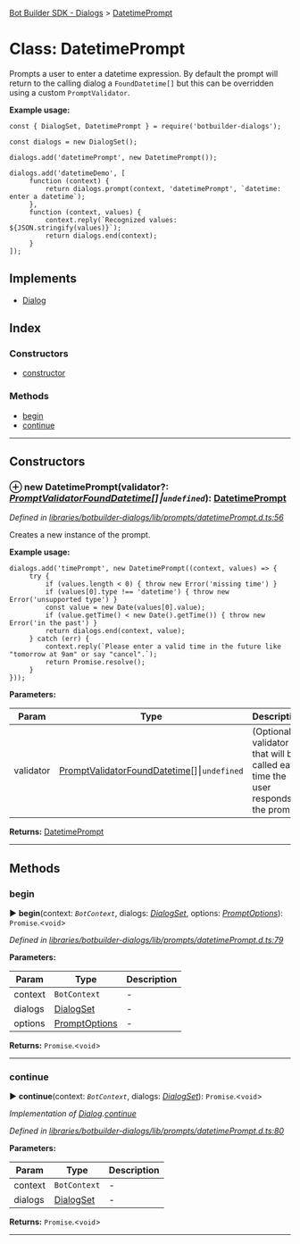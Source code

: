 [Bot Builder SDK - Dialogs](../README.md) > [DatetimePrompt](../classes/botbuilder_dialogs.datetimeprompt.md)



# Class: DatetimePrompt


Prompts a user to enter a datetime expression. By default the prompt will return to the calling dialog a `FoundDatetime[]` but this can be overridden using a custom `PromptValidator`.

**Example usage:**

    const { DialogSet, DatetimePrompt } = require('botbuilder-dialogs');

    const dialogs = new DialogSet();

    dialogs.add('datetimePrompt', new DatetimePrompt());

    dialogs.add('datetimeDemo', [
         function (context) {
             return dialogs.prompt(context, 'datetimePrompt', `datetime: enter a datetime`);
         },
         function (context, values) {
             context.reply(`Recognized values: ${JSON.stringify(values)}`);
             return dialogs.end(context);
         }
    ]);

## Implements

* [Dialog](../interfaces/botbuilder_dialogs.dialog.md)

## Index

### Constructors

* [constructor](botbuilder_dialogs.datetimeprompt.md#constructor)


### Methods

* [begin](botbuilder_dialogs.datetimeprompt.md#begin)
* [continue](botbuilder_dialogs.datetimeprompt.md#continue)



---
## Constructors
<a id="constructor"></a>


### ⊕ **new DatetimePrompt**(validator?: *[PromptValidator](../#promptvalidator)[FoundDatetime](../interfaces/botbuilder_dialogs.founddatetime.md)[]⎮`undefined`*): [DatetimePrompt](botbuilder_dialogs.datetimeprompt.md)


*Defined in [libraries/botbuilder-dialogs/lib/prompts/datetimePrompt.d.ts:56](https://github.com/Microsoft/botbuilder-js/blob/071de25/libraries/botbuilder-dialogs/lib/prompts/datetimePrompt.d.ts#L56)*



Creates a new instance of the prompt.

**Example usage:**

    dialogs.add('timePrompt', new DatetimePrompt((context, values) => {
         try {
             if (values.length < 0) { throw new Error('missing time') }
             if (values[0].type !== 'datetime') { throw new Error('unsupported type') }
             const value = new Date(values[0].value);
             if (value.getTime() < new Date().getTime()) { throw new Error('in the past') }
             return dialogs.end(context, value);
         } catch (err) {
             context.reply(`Please enter a valid time in the future like "tomorrow at 9am" or say "cancel".`);
             return Promise.resolve();
         }
    }));


**Parameters:**

| Param | Type | Description |
| ------ | ------ | ------ |
| validator | [PromptValidator](../#promptvalidator)[FoundDatetime](../interfaces/botbuilder_dialogs.founddatetime.md)[]⎮`undefined`   |  (Optional) validator that will be called each time the user responds to the prompt. |





**Returns:** [DatetimePrompt](botbuilder_dialogs.datetimeprompt.md)

---


## Methods
<a id="begin"></a>

###  begin

► **begin**(context: *`BotContext`*, dialogs: *[DialogSet](botbuilder_dialogs.dialogset.md)*, options: *[PromptOptions](../interfaces/botbuilder_dialogs.promptoptions.md)*): `Promise`.<`void`>



*Defined in [libraries/botbuilder-dialogs/lib/prompts/datetimePrompt.d.ts:79](https://github.com/Microsoft/botbuilder-js/blob/071de25/libraries/botbuilder-dialogs/lib/prompts/datetimePrompt.d.ts#L79)*



**Parameters:**

| Param | Type | Description |
| ------ | ------ | ------ |
| context | `BotContext`   |  - |
| dialogs | [DialogSet](botbuilder_dialogs.dialogset.md)   |  - |
| options | [PromptOptions](../interfaces/botbuilder_dialogs.promptoptions.md)   |  - |





**Returns:** `Promise`.<`void`>





___

<a id="continue"></a>

###  continue

► **continue**(context: *`BotContext`*, dialogs: *[DialogSet](botbuilder_dialogs.dialogset.md)*): `Promise`.<`void`>



*Implementation of [Dialog](../interfaces/botbuilder_dialogs.dialog.md).[continue](../interfaces/botbuilder_dialogs.dialog.md#continue)*

*Defined in [libraries/botbuilder-dialogs/lib/prompts/datetimePrompt.d.ts:80](https://github.com/Microsoft/botbuilder-js/blob/071de25/libraries/botbuilder-dialogs/lib/prompts/datetimePrompt.d.ts#L80)*



**Parameters:**

| Param | Type | Description |
| ------ | ------ | ------ |
| context | `BotContext`   |  - |
| dialogs | [DialogSet](botbuilder_dialogs.dialogset.md)   |  - |





**Returns:** `Promise`.<`void`>





___


